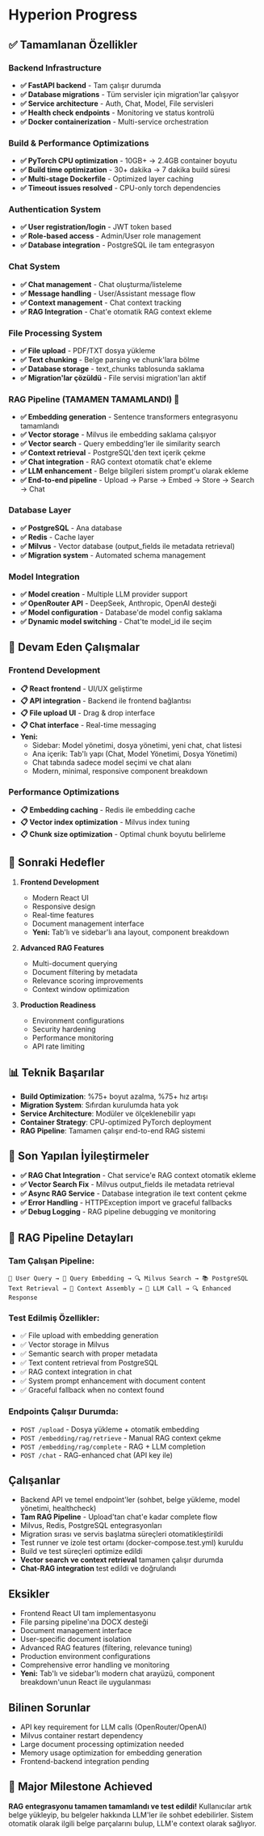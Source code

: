 # Hyperion Progress

## ✅ Tamamlanan Özellikler

### Backend Infrastructure
- **✅ FastAPI backend** - Tam çalışır durumda
- **✅ Database migrations** - Tüm servisler için migration'lar çalışıyor
- **✅ Service architecture** - Auth, Chat, Model, File servisleri
- **✅ Health check endpoints** - Monitoring ve status kontrolü
- **✅ Docker containerization** - Multi-service orchestration

### Build & Performance Optimizations
- **✅ PyTorch CPU optimization** - 10GB+ → 2.4GB container boyutu
- **✅ Build time optimization** - 30+ dakika → 7 dakika build süresi
- **✅ Multi-stage Dockerfile** - Optimized layer caching
- **✅ Timeout issues resolved** - CPU-only torch dependencies

### Authentication System
- **✅ User registration/login** - JWT token based
- **✅ Role-based access** - Admin/User role management
- **✅ Database integration** - PostgreSQL ile tam entegrasyon

### Chat System
- **✅ Chat management** - Chat oluşturma/listeleme
- **✅ Message handling** - User/Assistant message flow
- **✅ Context management** - Chat context tracking
- **✅ RAG Integration** - Chat'e otomatik RAG context ekleme

### File Processing System  
- **✅ File upload** - PDF/TXT dosya yükleme
- **✅ Text chunking** - Belge parsing ve chunk'lara bölme
- **✅ Database storage** - text_chunks tablosunda saklama
- **✅ Migration'lar çözüldü** - File servisi migration'ları aktif

### RAG Pipeline (TAMAMEN TAMAMLANDI) 🎉
- **✅ Embedding generation** - Sentence transformers entegrasyonu tamamlandı
- **✅ Vector storage** - Milvus ile embedding saklama çalışıyor
- **✅ Vector search** - Query embedding'ler ile similarity search
- **✅ Context retrieval** - PostgreSQL'den text içerik çekme
- **✅ Chat integration** - RAG context otomatik chat'e ekleme
- **✅ LLM enhancement** - Belge bilgileri sistem prompt'u olarak ekleme
- **✅ End-to-end pipeline** - Upload → Parse → Embed → Store → Search → Chat

### Database Layer
- **✅ PostgreSQL** - Ana database
- **✅ Redis** - Cache layer
- **✅ Milvus** - Vector database (output_fields ile metadata retrieval)
- **✅ Migration system** - Automated schema management

### Model Integration
- **✅ Model creation** - Multiple LLM provider support
- **✅ OpenRouter API** - DeepSeek, Anthropic, OpenAI desteği
- **✅ Model configuration** - Database'de model config saklama
- **✅ Dynamic model switching** - Chat'te model_id ile seçim

## 🚧 Devam Eden Çalışmalar

### Frontend Development
- **📋 React frontend** - UI/UX geliştirme
- **📋 API integration** - Backend ile frontend bağlantısı
- **📋 File upload UI** - Drag & drop interface
- **📋 Chat interface** - Real-time messaging
- **Yeni:**
    - Sidebar: Model yönetimi, dosya yönetimi, yeni chat, chat listesi
    - Ana içerik: Tab'lı yapı (Chat, Model Yönetimi, Dosya Yönetimi)
    - Chat tabında sadece model seçimi ve chat alanı
    - Modern, minimal, responsive component breakdown

### Performance Optimizations
- **📋 Embedding caching** - Redis ile embedding cache
- **📋 Vector index optimization** - Milvus index tuning
- **📋 Chunk size optimization** - Optimal chunk boyutu belirleme

## 🎯 Sonraki Hedefler

1. **Frontend Development**  
   - Modern React UI
   - Responsive design
   - Real-time features
   - Document management interface
   - **Yeni:** Tab'lı ve sidebar'lı ana layout, component breakdown

2. **Advanced RAG Features**
   - Multi-document querying
   - Document filtering by metadata
   - Relevance scoring improvements
   - Context window optimization

3. **Production Readiness**
   - Environment configurations
   - Security hardening  
   - Performance monitoring
   - API rate limiting

## 📊 Teknik Başarılar

- **Build Optimization**: %75+ boyut azalma, %75+ hız artışı
- **Migration System**: Sıfırdan kurulumda hata yok
- **Service Architecture**: Modüler ve ölçeklenebilir yapı
- **Container Strategy**: CPU-optimized PyTorch deployment
- **RAG Pipeline**: Tamamen çalışır end-to-end RAG sistemi

## 🔧 Son Yapılan İyileştirmeler

- **✅ RAG Chat Integration** - Chat service'e RAG context otomatik ekleme
- **✅ Vector Search Fix** - Milvus output_fields ile metadata retrieval
- **✅ Async RAG Service** - Database integration ile text content çekme
- **✅ Error Handling** - HTTPException import ve graceful fallbacks
- **✅ Debug Logging** - RAG pipeline debugging ve monitoring

## 🚀 RAG Pipeline Detayları

### Tam Çalışan Pipeline:
```
📝 User Query → 🧠 Query Embedding → 🔍 Milvus Search → 📚 PostgreSQL Text Retrieval → 💬 Context Assembly → 🤖 LLM Call → 🔍 Enhanced Response
```

### Test Edilmiş Özellikler:
- ✅ File upload with embedding generation
- ✅ Vector storage in Milvus
- ✅ Semantic search with proper metadata
- ✅ Text content retrieval from PostgreSQL  
- ✅ RAG context integration in chat
- ✅ System prompt enhancement with document content
- ✅ Graceful fallback when no context found

### Endpoints Çalışır Durumda:
- `POST /upload` - Dosya yükleme + otomatik embedding
- `POST /embedding/rag/retrieve` - Manual RAG context çekme
- `POST /embedding/rag/complete` - RAG + LLM completion
- `POST /chat` - RAG-enhanced chat (API key ile)

## Çalışanlar
- Backend API ve temel endpoint'ler (sohbet, belge yükleme, model yönetimi, healthcheck)
- **Tam RAG Pipeline** - Upload'tan chat'e kadar complete flow
- Milvus, Redis, PostgreSQL entegrasyonları
- Migration sırası ve servis başlatma süreçleri otomatikleştirildi
- Test runner ve izole test ortamı (docker-compose.test.yml) kuruldu
- Build ve test süreçleri optimize edildi
- **Vector search ve context retrieval** tamamen çalışır durumda
- **Chat-RAG integration** test edildi ve doğrulandı

## Eksikler
- Frontend React UI tam implementasyonu
- File parsing pipeline'ına DOCX desteği
- Document management interface
- User-specific document isolation
- Advanced RAG features (filtering, relevance tuning)
- Production environment configurations
- Comprehensive error handling ve monitoring
- **Yeni:** Tab'lı ve sidebar'lı modern chat arayüzü, component breakdown'unun React ile uygulanması

## Bilinen Sorunlar
- API key requirement for LLM calls (OpenRouter/OpenAI)
- Milvus container restart dependency
- Large document processing optimization needed
- Memory usage optimization for embedding generation
- Frontend-backend integration pending

## 🎯 Major Milestone Achieved
**RAG entegrasyonu tamamen tamamlandı ve test edildi!** Kullanıcılar artık belge yükleyip, bu belgeler hakkında LLM'ler ile sohbet edebilirler. Sistem otomatik olarak ilgili belge parçalarını bulup, LLM'e context olarak sağlıyor. 